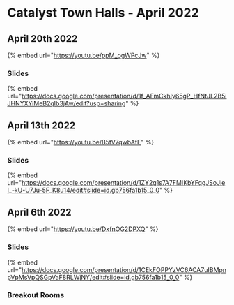 # Catalyst Town Halls - April 2022

## April 20th 2022

{% embed url="https://youtu.be/ppM_ogWPcJw" %}

### Slides

{% embed url="https://docs.google.com/presentation/d/1f_AFmCkhIy65gP_HfNtJL2B5iJHNYXYiMeB2qIb3jAw/edit?usp=sharing" %}

## April 13th 2022

{% embed url="https://youtu.be/B5tV7qwbAfE" %}

### Slides

{% embed url="https://docs.google.com/presentation/d/1ZY2q1s7A7FMIKbYFqgJSoJleI_-kU-U7Ju-5F_K8u14/edit#slide=id.gb756fa1b15_0_0" %}

## April 6th 2022

{% embed url="https://youtu.be/DxfnOG2DPXQ" %}

### Slides

{% embed url="https://docs.google.com/presentation/d/1CEkFOPPYzVC6ACA7uIBMpnpVpMsVpQSGpVaF8RLWjNY/edit#slide=id.gb756fa1b15_0_0" %}

### Breakout Rooms
